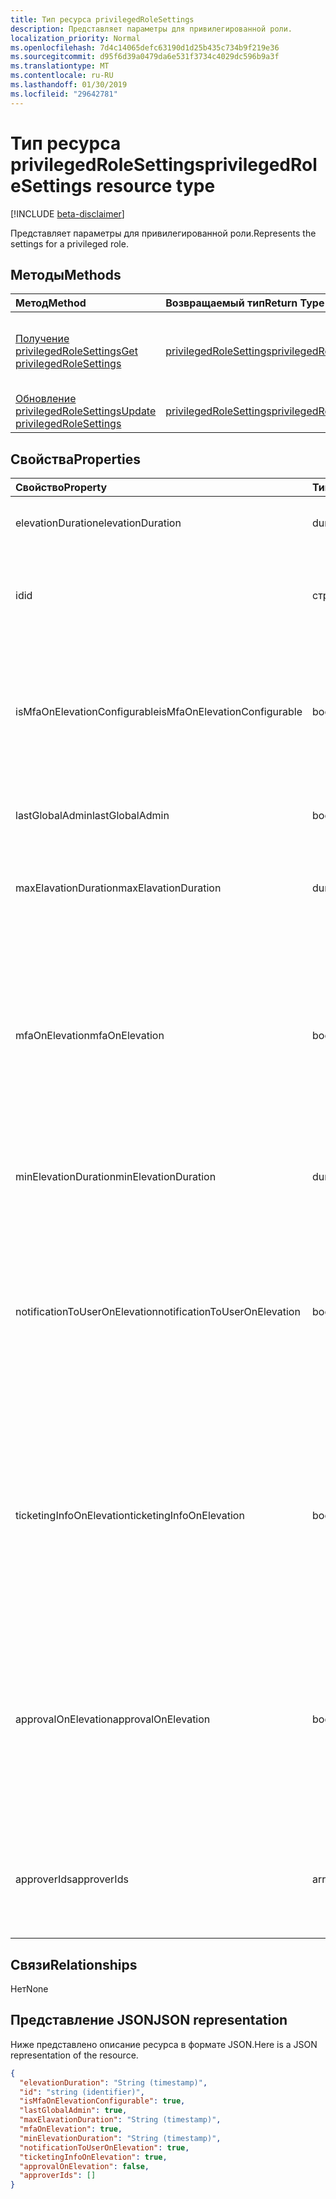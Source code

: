 ```yaml
---
title: Тип ресурса privilegedRoleSettings
description: Представляет параметры для привилегированной роли.
localization_priority: Normal
ms.openlocfilehash: 7d4c14065defc63190d1d25b435c734b9f219e36
ms.sourcegitcommit: d95f6d39a0479da6e531f3734c4029dc596b9a3f
ms.translationtype: MT
ms.contentlocale: ru-RU
ms.lasthandoff: 01/30/2019
ms.locfileid: "29642781"
---
```

# <a name="privilegedrolesettings-resource-type"></a><span data-ttu-id="6fe20-103">Тип ресурса privilegedRoleSettings</span><span class="sxs-lookup"><span data-stu-id="6fe20-103">privilegedRoleSettings resource type</span></span>

[!INCLUDE [beta-disclaimer](../../includes/beta-disclaimer.md)]

<span data-ttu-id="6fe20-104">Представляет параметры для привилегированной роли.</span><span class="sxs-lookup"><span data-stu-id="6fe20-104">Represents the settings for a privileged role.</span></span>


## <a name="methods"></a><span data-ttu-id="6fe20-105">Методы</span><span class="sxs-lookup"><span data-stu-id="6fe20-105">Methods</span></span>

| <span data-ttu-id="6fe20-106">Метод</span><span class="sxs-lookup"><span data-stu-id="6fe20-106">Method</span></span>           | <span data-ttu-id="6fe20-107">Возвращаемый тип</span><span class="sxs-lookup"><span data-stu-id="6fe20-107">Return Type</span></span>    |<span data-ttu-id="6fe20-108">Описание</span><span class="sxs-lookup"><span data-stu-id="6fe20-108">Description</span></span>|
|:---------------|:--------|:----------|
|[<span data-ttu-id="6fe20-109">Получение privilegedRoleSettings</span><span class="sxs-lookup"><span data-stu-id="6fe20-109">Get privilegedRoleSettings</span></span>](../api/privilegedrolesettings-get.md) | [<span data-ttu-id="6fe20-110">privilegedRoleSettings</span><span class="sxs-lookup"><span data-stu-id="6fe20-110">privilegedRoleSettings</span></span>](privilegedrolesettings.md) |<span data-ttu-id="6fe20-111">Чтение свойства и связи объекта privilegedRoleSettings.</span><span class="sxs-lookup"><span data-stu-id="6fe20-111">Read properties and relationships of privilegedRoleSettings object.</span></span>|
|[<span data-ttu-id="6fe20-112">Обновление privilegedRoleSettings</span><span class="sxs-lookup"><span data-stu-id="6fe20-112">Update privilegedRoleSettings</span></span>](../api/privilegedrolesettings-update.md) | [<span data-ttu-id="6fe20-113">privilegedRoleSettings</span><span class="sxs-lookup"><span data-stu-id="6fe20-113">privilegedRoleSettings</span></span>](privilegedrolesettings.md) |<span data-ttu-id="6fe20-114">Обновление объекта privilegedRoleSettings.</span><span class="sxs-lookup"><span data-stu-id="6fe20-114">Update privilegedRoleSettings object.</span></span>|
## <a name="properties"></a><span data-ttu-id="6fe20-115">Свойства</span><span class="sxs-lookup"><span data-stu-id="6fe20-115">Properties</span></span>
| <span data-ttu-id="6fe20-116">Свойство</span><span class="sxs-lookup"><span data-stu-id="6fe20-116">Property</span></span>     | <span data-ttu-id="6fe20-117">Тип</span><span class="sxs-lookup"><span data-stu-id="6fe20-117">Type</span></span>   |<span data-ttu-id="6fe20-118">Описание</span><span class="sxs-lookup"><span data-stu-id="6fe20-118">Description</span></span>|
|:---------------|:--------|:----------|
|<span data-ttu-id="6fe20-119">elevationDuration</span><span class="sxs-lookup"><span data-stu-id="6fe20-119">elevationDuration</span></span>|<span data-ttu-id="6fe20-120">duration</span><span class="sxs-lookup"><span data-stu-id="6fe20-120">duration</span></span>|<span data-ttu-id="6fe20-121">Длительность, при активации роли.</span><span class="sxs-lookup"><span data-stu-id="6fe20-121">The duration when the role is activated.</span></span>|
|<span data-ttu-id="6fe20-122">id</span><span class="sxs-lookup"><span data-stu-id="6fe20-122">id</span></span>|<span data-ttu-id="6fe20-123">строка</span><span class="sxs-lookup"><span data-stu-id="6fe20-123">string</span></span>| <span data-ttu-id="6fe20-124">Уникальный идентификатор для параметров роли.</span><span class="sxs-lookup"><span data-stu-id="6fe20-124">The unique identifier for the role settings.</span></span> <span data-ttu-id="6fe20-125">Только для чтения.</span><span class="sxs-lookup"><span data-stu-id="6fe20-125">Read-only.</span></span>|
|<span data-ttu-id="6fe20-126">isMfaOnElevationConfigurable</span><span class="sxs-lookup"><span data-stu-id="6fe20-126">isMfaOnElevationConfigurable</span></span>|<span data-ttu-id="6fe20-127">boolean</span><span class="sxs-lookup"><span data-stu-id="6fe20-127">boolean</span></span>|<span data-ttu-id="6fe20-128">**значение true,** Если mfaOnElevation может быть настроен.</span><span class="sxs-lookup"><span data-stu-id="6fe20-128">**true** if mfaOnElevation is configurable.</span></span> <span data-ttu-id="6fe20-129">**значение false,** Если mfaOnElevation не настраивается.</span><span class="sxs-lookup"><span data-stu-id="6fe20-129">**false** if mfaOnElevation is not configurable.</span></span>|
|<span data-ttu-id="6fe20-130">lastGlobalAdmin</span><span class="sxs-lookup"><span data-stu-id="6fe20-130">lastGlobalAdmin</span></span>|<span data-ttu-id="6fe20-131">boolean</span><span class="sxs-lookup"><span data-stu-id="6fe20-131">boolean</span></span>|<span data-ttu-id="6fe20-132">Для внутреннего использования используется только.</span><span class="sxs-lookup"><span data-stu-id="6fe20-132">Internal used only.</span></span>|
|<span data-ttu-id="6fe20-133">maxElavationDuration</span><span class="sxs-lookup"><span data-stu-id="6fe20-133">maxElavationDuration</span></span>|<span data-ttu-id="6fe20-134">duration</span><span class="sxs-lookup"><span data-stu-id="6fe20-134">duration</span></span>|<span data-ttu-id="6fe20-135">Максимальной длительности для активации роли.</span><span class="sxs-lookup"><span data-stu-id="6fe20-135">Maximal duration for the activated role.</span></span>|
|<span data-ttu-id="6fe20-136">mfaOnElevation</span><span class="sxs-lookup"><span data-stu-id="6fe20-136">mfaOnElevation</span></span>|<span data-ttu-id="6fe20-137">boolean</span><span class="sxs-lookup"><span data-stu-id="6fe20-137">boolean</span></span>|<span data-ttu-id="6fe20-138">**значение true,** Если необходимо активировать роль многофакторной проверкой Подлинности.</span><span class="sxs-lookup"><span data-stu-id="6fe20-138">**true** if MFA is required to activate the role.</span></span> <span data-ttu-id="6fe20-139">**значение false,** Если многофакторной проверкой Подлинности не требуется для включения роли.</span><span class="sxs-lookup"><span data-stu-id="6fe20-139">**false** if MFA is not required to activate the role.</span></span>|
|<span data-ttu-id="6fe20-140">minElevationDuration</span><span class="sxs-lookup"><span data-stu-id="6fe20-140">minElevationDuration</span></span>|<span data-ttu-id="6fe20-141">duration</span><span class="sxs-lookup"><span data-stu-id="6fe20-141">duration</span></span>|<span data-ttu-id="6fe20-142">Минимальная продолжительность активированные роли.</span><span class="sxs-lookup"><span data-stu-id="6fe20-142">Minimal duration for the activated role.</span></span>|
|<span data-ttu-id="6fe20-143">notificationToUserOnElevation</span><span class="sxs-lookup"><span data-stu-id="6fe20-143">notificationToUserOnElevation</span></span>|<span data-ttu-id="6fe20-144">boolean</span><span class="sxs-lookup"><span data-stu-id="6fe20-144">boolean</span></span>|<span data-ttu-id="6fe20-145">**значение true,** Если отправить уведомление конечному пользователю при активации роли.</span><span class="sxs-lookup"><span data-stu-id="6fe20-145">**true** if send notification to the end user when the role is activated.</span></span> <span data-ttu-id="6fe20-146">**значение false,** Если не отправлять уведомления при активации роли.</span><span class="sxs-lookup"><span data-stu-id="6fe20-146">**false** if do not send notification when the role is activated.</span></span>|
|<span data-ttu-id="6fe20-147">ticketingInfoOnElevation</span><span class="sxs-lookup"><span data-stu-id="6fe20-147">ticketingInfoOnElevation</span></span>|<span data-ttu-id="6fe20-148">boolean</span><span class="sxs-lookup"><span data-stu-id="6fe20-148">boolean</span></span>|<span data-ttu-id="6fe20-149">**значение true,** Если отдела сведения требуется при активации роли.</span><span class="sxs-lookup"><span data-stu-id="6fe20-149">**true** if the ticketing information is required when activate the role.</span></span> <span data-ttu-id="6fe20-150">**значение false,** Если отдела сведения не является обязательным, когда активировать роль.</span><span class="sxs-lookup"><span data-stu-id="6fe20-150">**false** if the ticketing information is not required when activate the role.</span></span>|
|<span data-ttu-id="6fe20-151">approvalOnElevation</span><span class="sxs-lookup"><span data-stu-id="6fe20-151">approvalOnElevation</span></span>|<span data-ttu-id="6fe20-152">boolean</span><span class="sxs-lookup"><span data-stu-id="6fe20-152">boolean</span></span>|<span data-ttu-id="6fe20-153">**значение true,** Если требуется утверждение при активации роли.</span><span class="sxs-lookup"><span data-stu-id="6fe20-153">**true** if the approval is required when activate the role.</span></span> <span data-ttu-id="6fe20-154">**значение false,** Если утверждение не является обязательным, когда активировать роль.</span><span class="sxs-lookup"><span data-stu-id="6fe20-154">**false** if the approval is not required when activate the role.</span></span>|
|<span data-ttu-id="6fe20-155">approverIds</span><span class="sxs-lookup"><span data-stu-id="6fe20-155">approverIds</span></span>|<span data-ttu-id="6fe20-156">array</span><span class="sxs-lookup"><span data-stu-id="6fe20-156">array</span></span>|<span data-ttu-id="6fe20-157">Список идентификаторов утверждения, если требуется для активации утверждение.</span><span class="sxs-lookup"><span data-stu-id="6fe20-157">List of Approval ids, if approval is required for activation.</span></span>|

## <a name="relationships"></a><span data-ttu-id="6fe20-158">Связи</span><span class="sxs-lookup"><span data-stu-id="6fe20-158">Relationships</span></span>
<span data-ttu-id="6fe20-159">Нет</span><span class="sxs-lookup"><span data-stu-id="6fe20-159">None</span></span>


## <a name="json-representation"></a><span data-ttu-id="6fe20-160">Представление JSON</span><span class="sxs-lookup"><span data-stu-id="6fe20-160">JSON representation</span></span>

<span data-ttu-id="6fe20-161">Ниже представлено описание ресурса в формате JSON.</span><span class="sxs-lookup"><span data-stu-id="6fe20-161">Here is a JSON representation of the resource.</span></span>

<!-- {
  "blockType": "resource",
  "optionalProperties": [

  ],
  "@odata.type": "microsoft.graph.privilegedRoleSettings"
}-->

```json
{
  "elevationDuration": "String (timestamp)",
  "id": "string (identifier)",
  "isMfaOnElevationConfigurable": true,
  "lastGlobalAdmin": true,
  "maxElavationDuration": "String (timestamp)",
  "mfaOnElevation": true,
  "minElevationDuration": "String (timestamp)",
  "notificationToUserOnElevation": true,
  "ticketingInfoOnElevation": true,
  "approvalOnElevation": false,
  "approverIds": []
}

```

<!-- uuid: 8fcb5dbc-d5aa-4681-8e31-b001d5168d79
2015-10-25 14:57:30 UTC -->
<!--
{
  "type": "#page.annotation",
  "description": "privilegedRoleSettings resource",
  "keywords": "",
  "section": "documentation",
  "tocPath": "",
  "suppressions": [
    "Error: /api-reference/beta/resources/privilegedrolesettings.md:\r\n      Exception processing links.\r\n    System.ArgumentException: Link Definition was null. Link text: !INCLUDE [beta-disclaimer](../../includes/beta-disclaimer.md)\r\n      at ApiDoctor.Validation.DocFile.get_LinkDestinations()\r\n      at ApiDoctor.Validation.DocSet.ValidateLinks(Boolean includeWarnings, String[] relativePathForFiles, IssueLogger issues, Boolean requireFilenameCaseMatch, Boolean printOrphanedFiles)"
  ]
}
-->
